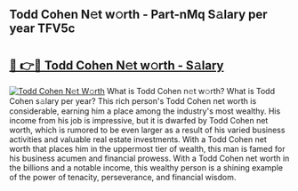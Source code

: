 ## Todd Cohen N𝚎t w𝚘rth - Part-nMq S𝚊lary per year TFV5c

# <h2><a href="http://gc1jsm.nevu.top/?p=Todd+Cohen">🔗 👉🔴 Todd Cohen N𝚎t w𝚘rth - S𝚊lary</a></h2>

[![Todd Cohen N𝚎t W𝚘rth](https://i.imgur.com/Oavwk0R.jpeg)](http://gc1jsm.nevu.top/?p=Todd+Cohen)
What is Todd Cohen n𝚎t w𝚘rth? What is Todd Cohen s𝚊lary per year?
This rich person's Todd Cohen net worth is considerable, earning him a place among the industry's most wealthy. His income from his job is impressive, but it is dwarfed by Todd Cohen net worth, which is rumored to be even larger as a result of his varied business activities and valuable real estate investments. With a Todd Cohen net worth that places him in the uppermost tier of wealth, this man is famed for his business acumen and financial prowess. With a Todd Cohen net worth in the billions and a notable income, this wealthy person is a shining example of the power of tenacity, perseverance, and financial wisdom.
